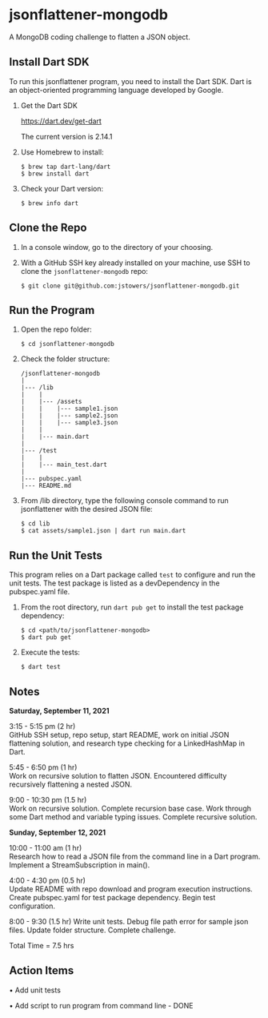 # jsonflattener-mongodb
A MongoDB coding challenge to flatten a JSON object.


## Install Dart SDK
To run this jsonflattener program, you need to install the Dart SDK.
Dart is an object-oriented programming language developed by Google.

1. Get the Dart SDK

    https://dart.dev/get-dart

    The current version is 2.14.1

2. Use Homebrew to install:

    ````
    $ brew tap dart-lang/dart
    $ brew install dart
    ````

3. Check your Dart version:

    ````
    $ brew info dart
    ````

## Clone the Repo

1.  In a console window, go to the directory of your choosing.

2.  With a GitHub SSH key already installed on your machine, use SSH to clone the `jsonflattener-mongodb` repo:

    ````
    $ git clone git@github.com:jstowers/jsonflattener-mongodb.git
    ````

## Run the Program
1.  Open the repo folder:

    ````
    $ cd jsonflattener-mongodb
    ````

2.  Check the folder structure:

    ````
    /jsonflattener-mongodb
    |
    |--- /lib
    |    |
    |    |--- /assets  
    |    |    |--- sample1.json
    |    |    |--- sample2.json
    |    |    |--- sample3.json
    |    |
    |    |--- main.dart
    |
    |--- /test
    |    |
    |    |--- main_test.dart
    |
    |--- pubspec.yaml
    |--- README.md
    ````
    
3.  From /lib directory, type the following console command to run jsonflattener with the desired JSON file:

    ````
    $ cd lib
    $ cat assets/sample1.json | dart run main.dart
    ````

## Run the Unit Tests
This program relies on a Dart package called `test` to configure and run the unit tests.  The test package is listed as a devDependency in the pubspec.yaml file.

1. From the root directory, run `dart pub get` to install the test package dependency:

    ````
    $ cd <path/to/jsonflattener-mongodb>
    $ dart pub get
    ````

2. Execute the tests:

    ````
    $ dart test
    ````


## Notes

__Saturday, September 11, 2021__

3:15 - 5:15 pm  (2 hr)    
GitHub SSH setup, repo setup, start README, work on initial JSON flattening solution, and research type checking for a LinkedHashMap in Dart.

5:45 - 6:50 pm  (1 hr)      
Work on recursive solution to flatten JSON.  Encountered difficulty recursively flattening a nested JSON.

9:00 - 10:30 pm  (1.5 hr)    
Work on recursive solution.  Complete recursion base case.  Work through some Dart method and variable typing issues.  Complete recursive solution.

__Sunday, September 12, 2021__

10:00 - 11:00 am (1 hr)     
Research how to read a JSON file from the command line in a Dart program.  Implement a StreamSubscription in main().

4:00 - 4:30 pm (0.5 hr)     
Update README with repo download and program execution instructions.  Create pubspec.yaml for test package dependency.  Begin test configuration.

8:00 - 9:30 (1.5 hr)
Write unit tests.  Debug file path error for sample json files.  Update folder structure.  Complete challenge.

Total Time = 7.5 hrs


## Action Items

• Add unit tests

• Add script to run program from command line - DONE
